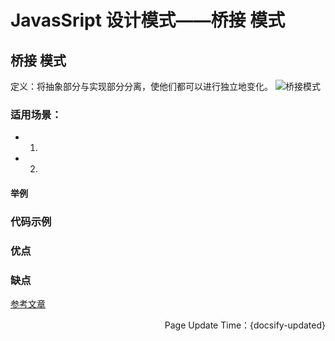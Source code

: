 # JavasSript 设计模式——桥接 模式

## 桥接 模式

定义：将抽象部分与实现部分分离，使他们都可以进行独立地变化。
![桥接模式](http://blog.bravetimes.cn/api/public/uploads/2021/12/20/1639967503215825.png)

### 适用场景：
- 1.
- 2.

#### 举例

### 代码示例

### 优点

### 缺点

[参考文章](https://hejialianghe.github.io/)

<p align="right">Page Update Time：{docsify-updated}</p>
